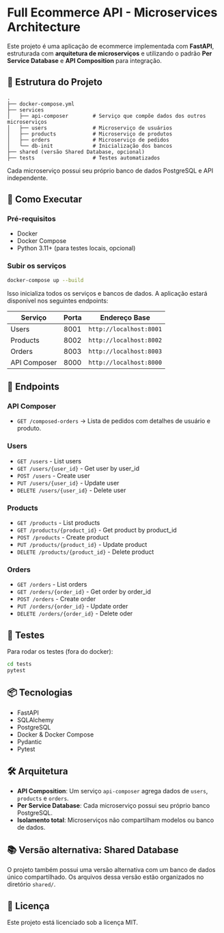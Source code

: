 # Full Ecommerce API - Microservices Architecture

Este projeto é uma aplicação de ecommerce implementada com **FastAPI**, estruturada com **arquitetura de microserviços** e utilizando o padrão **Per Service Database** e **API Composition** para integração.

## 🧱 Estrutura do Projeto

```
.
├── docker-compose.yml
├── services
│   ├── api-composer        # Serviço que compõe dados dos outros microserviços
│   ├── users               # Microserviço de usuários
│   ├── products            # Microserviço de produtos
│   ├── orders              # Microserviço de pedidos
│   └── db-init             # Inicialização dos bancos
├── shared (versão Shared Database, opcional)
├── tests                   # Testes automatizados
```

Cada microserviço possui seu próprio banco de dados PostgreSQL e API independente.

## 🚀 Como Executar

### Pré-requisitos

- Docker
- Docker Compose
- Python 3.11+ (para testes locais, opcional)

### Subir os serviços

```bash
docker-compose up --build
```

Isso inicializa todos os serviços e bancos de dados. A aplicação estará disponível nos seguintes endpoints:

| Serviço      | Porta | Endereço Base         |
|--------------|-------|------------------------|
| Users        | 8001  | `http://localhost:8001` |
| Products     | 8002  | `http://localhost:8002` |
| Orders       | 8003  | `http://localhost:8003` |
| API Composer | 8000  | `http://localhost:8000` |

## 🔌 Endpoints

### API Composer

- `GET /composed-orders` → Lista de pedidos com detalhes de usuário e produto.

### Users

- `GET /users` - List users
- `GET /users/{user_id}` - Get user by user_id
- `POST /users` - Create user
- `PUT /users/{user_id}` - Update user
- `DELETE /users/{user_id}` - Delete user

### Products

- `GET /products` - List products
- `GET /products/{product_id}` - Get product by product_id
- `POST /products` - Create product
- `PUT /products/{product_id}` - Update product
- `DELETE /products/{product_id}` - Delete product

### Orders

- `GET /orders` - List orders
- `GET /orders/{order_id}` - Get order by order_id
- `POST /orders` - Create order
- `PUT /orders/{order_id}` - Update order
- `DELETE /orders/{order_id}` - Delete oder

## 🧪 Testes

Para rodar os testes (fora do docker):

```bash
cd tests
pytest
```

## 📦 Tecnologias

- FastAPI
- SQLAlchemy
- PostgreSQL
- Docker & Docker Compose
- Pydantic
- Pytest

## 🛠️ Arquitetura

- **API Composition**: Um serviço `api-composer` agrega dados de `users`, `products` e `orders`.
- **Per Service Database**: Cada microserviço possui seu próprio banco PostgreSQL.
- **Isolamento total**: Microserviços não compartilham modelos ou banco de dados.

## 📚 Versão alternativa: Shared Database

O projeto também possui uma versão alternativa com um banco de dados único compartilhado. Os arquivos dessa versão estão organizados no diretório `shared/`.

## 📝 Licença

Este projeto está licenciado sob a licença MIT.
